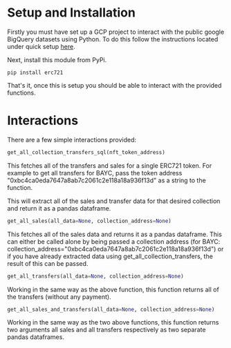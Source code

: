# Setup and Installation

Firstly you must have set up a GCP project to interact with the public google BigQuery datasets using Python. To do this follow the instructions located under quick setup [here](https://pypi.org/project/google-cloud-bigquery/).


Next, install this module from PyPi.

```
pip install erc721
```

That's it, once this is setup you should be able to interact with the provided functions.

# Interactions

There are a few simple interactions provided:

```python
get_all_collection_transfers_sql(nft_token_address)
```

This fetches all of the transfers and sales for a single ERC721 token. For example to get all transfers for BAYC, pass the token address "0xbc4ca0eda7647a8ab7c2061c2e118a18a936f13d" as a string to the function.

This will extract all of the sales and transfer data for that desired collection and return it as a pandas dataframe.

```python
get_all_sales(all_data=None, collection_address=None)
```

This fetches all of the sales data and returns it as a pandas dataframe. This can either be called alone by being passed a collection address (for BAYC: collection_address="0xbc4ca0eda7647a8ab7c2061c2e118a18a936f13d") or if you have already extracted data using get_all_collection_transfers, the result of this can be passed.

```python
get_all_transfers(all_data=None, collection_address=None)
```

Working in the same way as the above function, this function returns all of the transfers (without any payment).

```python
get_all_sales_and_transfers(all_data=None, collection_address=None)
```

Working in the same way as the two above functions, this function returns two arguments all sales and all transfers respectively as two separate pandas dataframes.